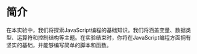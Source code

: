 # 简介

在本实验中，我们将探索JavaScript编程的基础知识。我们将涵盖变量、数据类型、运算符和控制结构等主题。在实验结束时，你将在JavaScript编程方面拥有坚实的基础，并能够编写简单的脚本和函数。
